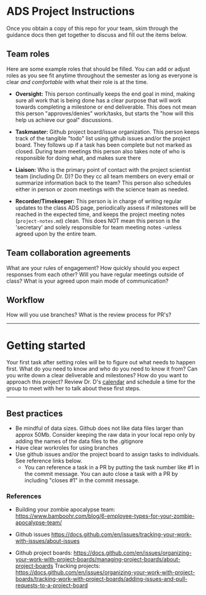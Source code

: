 # ADS Project Instructions

Once you obtain a copy of this repo for your team, skim through the guidance docs then get together to discuss and fill out the items below. 


## Team roles
Here are some example roles that should be filled. You can add or adjust roles as you see fit anytime throughout the semester as long as everyone is clear _and comfortable_ with what their role is at the time. 

* **Oversight:** This person continually keeps the end goal in mind, making sure all work that is being done has a clear purpose that will work towards completing a milestone or end deliverable. This does not mean this person "approves/denies" work/tasks, but starts the "how will this help us achieve our goal" discussions. 


* **Taskmaster:** Github project board/issue organization. This person keeps track of the tangible "todo" list using github issues and/or the project board. They follows up if a task has been complete but not marked as closed. During team meetings this person also takes note of who is responsible for doing what, and makes sure there 

* **Liaison:** Who is the primary point of contact with the project scientist team (including Dr. D)? Do they cc all team members on every email or summarize information back to the team? This person also schedules either in person or zoom meetings with the science team as needed. 

* **Recorder/Timekeeper:** This person is in charge of writing regular updates to the class ADS page, periodically assess if milestones will be reached in the expected time, and keeps the project meeting notes (`project-notes.md`) clean. This does NOT mean this person is the 'secretary' and solely responsible for team meeting notes -unless agreed upon by the entire team. 


## Team collaboration agreements
What are your rules of engagement? How quickly should you expect responses from each other? Will you have regular meetings outside of class? What is your agreed upon main mode of communication? 


## Workflow
How will you use branches? What is the review process for PR's? 


-----

# Getting started

Your first task after setting roles will be to figure out what needs to happen first. What do you need to know and who do you need to know it from? Can you write down a clear deliverable and milestones? How do you want to approach this project? Review Dr. D's [calendar](bit.ly/DrD_calendar) and schedule a time for the group to meet with her to talk about these first steps. 

-----

## Best practices
* Be mindful of data sizes. Github does not like data files larger than approx 50Mb. Consider keeping the raw data in your local repo only by adding the names of the data files to the .gitignore
* Have clear workroles for using branches
* Use github issues and/or the project board to assign tasks to individuals. See reference links below. 
    - You can reference a task in a PR by putting the task number like #1 in the commit message. You can auto close a task with a PR by including "closes #1" in the commit message. 

### References 
* Building your zombie apocalypse team: https://www.bamboohr.com/blog/6-employee-types-for-your-zombie-apocalypse-team/

* Github issues https://docs.github.com/en/issues/tracking-your-work-with-issues/about-issues
* Github project boards: https://docs.github.com/en/issues/organizing-your-work-with-project-boards/managing-project-boards/about-project-boards 
  Tracking projects: https://docs.github.com/en/issues/organizing-your-work-with-project-boards/tracking-work-with-project-boards/adding-issues-and-pull-requests-to-a-project-board
